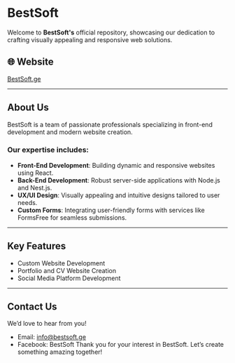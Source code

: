 # BestSoft

Welcome to **BestSoft's** official repository, showcasing our dedication to crafting visually appealing and responsive web solutions.

## 🌐 Website  
[BestSoft.ge](https://bestsoft.ge)

---

## About Us  
BestSoft is a team of passionate professionals specializing in front-end development and modern website creation.

### Our expertise includes:  
- **Front-End Development**: Building dynamic and responsive websites using React.
- **Back-End Development**: Robust server-side applications with Node.js and Nest.js.
- **UX/UI Design**: Visually appealing and intuitive designs tailored to user needs.  
- **Custom Forms**: Integrating user-friendly forms with services like FormsFree for seamless submissions.

---

## Key Features  
- Custom Website Development  
- Portfolio and CV Website Creation  
- Social Media Platform Development  

---

## Contact Us
We’d love to hear from you!

- Email: info@bestsoft.ge
- Facebook: BestSoft
Thank you for your interest in BestSoft. Let’s create something amazing together!
